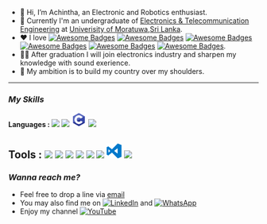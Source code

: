 - 👋 Hi, I’m Achintha, an Electronic and Robotics enthusiast.
- 🔭 Currently I'm an undergraduate of [Electronics & Telecommunication Engineering](https://ent.uom.lk/) at [Univerisity of Moratuwa](https://uom.lk/),[Sri Lanka](https://en.wikipedia.org/wiki/Sri_Lanka).
- ❤ I love [![Awesome Badges](https://img.shields.io/badge/%20-Electronics-blue)]() [![Awesome Badges](https://img.shields.io/badge/%20-Robotics-blue)]() [![Awesome Badges](https://img.shields.io/badge/%20-Industrial%20Automation-blue)]() [![Awesome Badges](https://img.shields.io/badge/%20-Automobile%20Engineering-blue)]() [![Awesome Badges](https://img.shields.io/badge/%20-Programming-blue)]() [![Awesome Badges](https://img.shields.io/badge/%20-Problem%20Solving-blue)]().
- 👨‍🎓 After graduation I will join electronics industry and sharpen my knowledge with sound exerience.
- 🎯 My ambition is to build my country over my shoulders.
<!--
- 👀 I’m interested in electronics, robotics and industrial automation
- 🌱 I’m an electronics and telecommunication engineering undergraduate
- 💞️ I’m looking to collaborate on 
- 📫 How to reach me ...  -->

---

### *My Skills*

**Languages    :**
<code><img height="30" src="https://upload.wikimedia.org/wikipedia/commons/c/c3/Python-logo-notext.svg"></code>
<code><img height="30" src="https://upload.wikimedia.org/wikipedia/commons/1/18/ISO_C%2B%2B_Logo.svg"></code>
<code><img height="30" src="https://github.com/bimalka98/bimalka98/blob/master/Logos/c-programming.svg"></code>
<code><img height="40" src="https://upload.wikimedia.org/wikipedia/en/thumb/3/30/Java_programming_language_logo.svg/300px-Java_programming_language_logo.svg.png"></code>


**Tools        :**
<code><img height="30" src="https://upload.wikimedia.org/wikipedia/commons/2/21/Matlab_Logo.png"></code>
<code><img height="30" src="https://upload.wikimedia.org/wikipedia/commons/f/f3/Altium_Designer_logo.png"></code>
<code><img height="30" src="https://blog.digilentinc.com/wp-content/uploads/2015/01/184_multisim_app_icon_ill.png"></code>
<code><img height="30" src="https://banner2.cleanpng.com/20180328/ezw/kisspng-solidworks-computer-aided-design-3d-computer-graph-work-5abb8876c7bd12.1780632115222396068181.jpg"></code>
<code><img height="30" src="https://user-images.githubusercontent.com/27867704/37542893-13732d8a-2936-11e8-9dba-0f618abe8331.png"></code>
<code><img height="30" src="https://upload.wikimedia.org/wikipedia/commons/e/e0/Git-logo.svg"></code>
<code><img height="30" src="https://github.com/bimalka98/bimalka98/blob/master/Logos/visual-studio-code.svg"></code>
<code><img height="30" src="https://user-images.githubusercontent.com/29420733/70393939-c5821d80-19e7-11ea-8ebd-daaadd856287.png"></code>
---

### *Wanna reach me?*

- Feel free to drop a line via [email](mailto:achinthasurathrathnayake@gmail.com)
- You may also find me on 
[![LinkedIn](https://img.shields.io/badge/-LinkedIn-0077B5?style=for-the-badge&logo=LinkedIn&logoColor=white)](http://www.linkedin.com/in/achintha-rathnayake) and
[![WhatsApp](https://img.shields.io/badge/WhatsApp-25D366?style=for-the-badge&logo=whatsapp&logoColor=white)](https://wa.me/94777261891/)
- Enjoy my channel [![YouTube](https://img.shields.io/youtube/channel/subscribers/UCtj9trHKqGOdOYjth2eHjqg?label=gadjet%27s%20Garage&style=social)](https://www.youtube.com/channel/UCtj9trHKqGOdOYjth2eHjqg)
<!---
- Enjoy my channel [![YouTube](https://img.shields.io/badge/YouTube-25D366?style=for-the-badge&logo=youtube&logoColor=white)](https://www.youtube.com/channel/UCtj9trHKqGOdOYjth2eHjqg)
--->


<!---
achintha96/achintha96 is a ✨ special ✨ repository because its `README.md` (this file) appears on your GitHub profile.
You can click the Preview link to take a look at your changes.
--->
